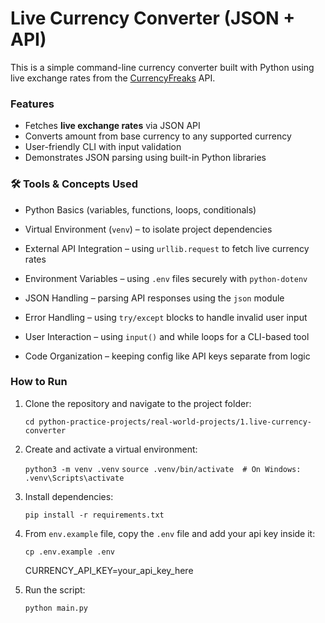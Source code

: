 # Live Currency Converter (JSON + API)

This is a simple command-line currency converter built with Python using live exchange rates from the [CurrencyFreaks](https://currencyfreaks.com/) API.


### Features

- Fetches **live exchange rates** via JSON API
- Converts amount from base currency to any supported currency
- User-friendly CLI with input validation
- Demonstrates JSON parsing using built-in Python libraries


### 🛠️ Tools & Concepts Used

- Python Basics (variables, functions, loops, conditionals)

- Virtual Environment (`venv`) – to isolate project dependencies

- External API Integration – using `urllib.request` to fetch live currency rates

- Environment Variables – using `.env` files securely with `python-dotenv`

- JSON Handling – parsing API responses using the `json` module

- Error Handling – using `try/except` blocks to handle invalid user input

- User Interaction – using `input()` and while loops for a CLI-based tool

- Code Organization – keeping config like API keys separate from logic


### How to Run

1. Clone the repository and navigate to the project folder:

   `cd python-practice-projects/real-world-projects/1.live-currency-converter` 

2. Create and activate a virtual environment:

   `python3 -m venv .venv`
   `source .venv/bin/activate  # On Windows: .venv\Scripts\activate `

3. Install dependencies:

   `pip install -r requirements.txt`

4. From `env.example` file, copy the `.env` file and add your api key inside it:

   `cp .env.example .env`
   
   CURRENCY_API_KEY=your_api_key_here

5. Run the script:

   `python main.py`

